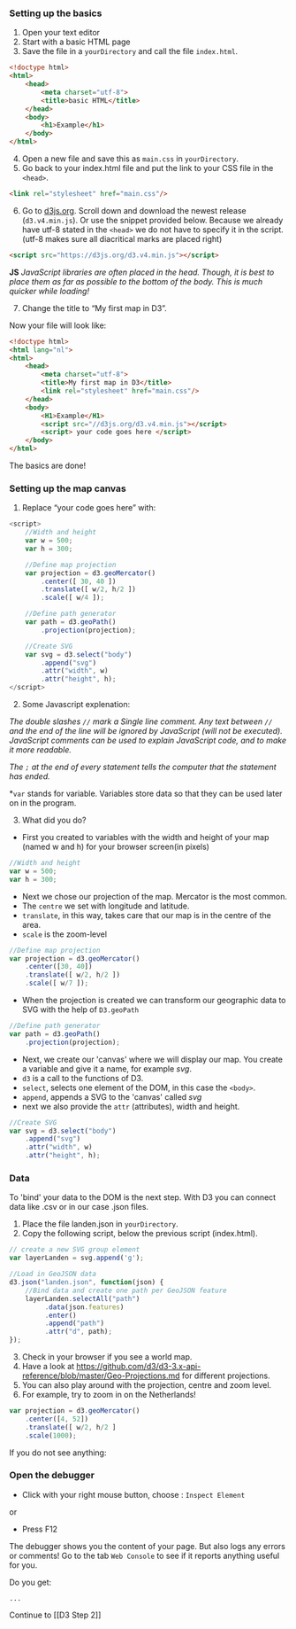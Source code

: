 ### Setting up the basics 

1. Open your text editor 
2. Start with a basic HTML page
3. Save the file in a `yourDirectory` and call the file `index.html`.

``` html
<!doctype html>
<html>
	<head>
		<meta charset="utf-8">
		<title>basic HTML</title> 
	</head>
	<body>
		<h1>Example</h1>
	</body>
</html>
```

4. Open a new file and save this as `main.css` in `yourDirectory`. 
5. Go back to your index.html file and put the link to your CSS file in the `<head>`.

``` html
<link rel="stylesheet" href="main.css"/>
```

6. Go to [d3js.org](https://d3js.org/). Scroll down and download the newest release (`d3.v4.min.js`). Or use the snippet provided below. Because we already have utf-8 stated in the `<head>` we do not have to specify it in the script. (utf-8 makes sure all diacritical marks are placed right)

``` html
<script src="https://d3js.org/d3.v4.min.js"></script>
```

**JS** *JavaScript libraries are often placed in the head. Though, it is best to place them as far as possible to the bottom of the body. This is much quicker while loading!*

7. Change the title to “My first map in D3”. 

Now your file will look like:

``` html
<!doctype html>
<html lang="nl">
<html>
	<head>
		<meta charset="utf-8">
		<title>My first map in D3</title> 
		<link rel="stylesheet" href="main.css"/> 
	</head>
	<body>
		<H1>Example</H1>
		<script src="//d3js.org/d3.v4.min.js"></script> 
		<script> your code goes here </script>
	</body>
</html>
```
The basics are done! 


### Setting up the map canvas

1. Replace “your code goes here” with:

``` js
<script> 
	//Width and height
	var w = 500;
	var h = 300;

	//Define map projection
	var projection = d3.geoMercator()
		.center([ 30, 40 ])
		.translate([ w/2, h/2 ])
		.scale([ w/4 ]);

	//Define path generator
	var path = d3.geoPath()
		.projection(projection);

	//Create SVG
	var svg = d3.select("body")
		.append("svg")
		.attr("width", w)
		.attr("height", h);
</script>
```
2. Some Javascript explenation:

*The double slashes `//` mark a Single line comment. Any text between `//` and the end of the line will be ignored by JavaScript (will not be executed). JavaScript comments can be used to explain JavaScript code, and to make it more readable.*

*The `;` at the end of every statement tells the computer that the statement has ended.*

*`var` stands for variable. Variables store data so that they can be used later on in the program.

3. What did you do?

* First you created to variables with the width and height of your map (named w and h) for your browser screen(in pixels)

``` js
//Width and height
var w = 500;
var h = 300;
```

* Next we chose our projection of the map. Mercator is the most common.
* The `centre` we set with longitude and latitude. 
* `translate`, in this way, takes care that our map is in the centre of the area.
* `scale` is the zoom-level  

``` js
//Define map projection
var projection = d3.geoMercator()
	.center([30, 40])
	.translate([ w/2, h/2 ])
	.scale([ w/7 ]);
```
				
* When the projection is created we can transform our geographic data to SVG with the help of `D3.geoPath` 
	
``` js
//Define path generator
var path = d3.geoPath()
	.projection(projection);
``` 

* Next, we create our 'canvas' where we will display our map. You create a variable and give it a name, for example *svg*. 
* `d3` is a call to the functions of D3. 
* `select`, selects one element of the DOM, in this case the `<body>`. 
* `append`, appends a SVG to the 'canvas' called *svg* 
* next we also provide the `attr` (attributes), width and height.
	
``` js
//Create SVG
var svg = d3.select("body")
	.append("svg")
	.attr("width", w)
	.attr("height", h);
``` 

### Data
To 'bind' your data to the DOM is the next step. With D3 you can connect data like .csv or in our case .json files.

1. Place the file landen.json in `yourDirectory`.
2. Copy the following script, below the previous script (index.html).

``` js
// create a new SVG group element
var layerLanden = svg.append('g');

//Load in GeoJSON data
d3.json("landen.json", function(json) {
	//Bind data and create one path per GeoJSON feature
	layerLanden.selectAll("path")
		 .data(json.features)
		 .enter()
		 .append("path")
		 .attr("d", path);
}); 
```

3. Check in your browser if you see a world map.
4. Have a look at https://github.com/d3/d3-3.x-api-reference/blob/master/Geo-Projections.md for different projections.
5. You can also play around with the projection, centre and zoom level. 
6. For example, try to zoom in on the Netherlands!

``` js
var projection = d3.geoMercator()
	.center([4, 52])
	.translate([ w/2, h/2 ]
	.scale(1000);
```


If you do not see anything:
### Open the debugger 

* Click with your right mouse button, choose : `Inspect Element`

or 

* Press F12

The debugger shows you the content of your page. But also logs any errors or comments! 
Go to the tab `Web Console` to see if it reports anything useful for you.

Do you get:

	...

Continue to [[D3 Step 2]]